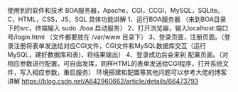 使用到的软件和技术
	BOA服务器，Apache，CGI，CCGI，MySQL，SQLite。C，HTML，CSS，JS，SQL
具体功能讲解
	1、运行BOA服务器 （来到BOA目录下的src，终端输入 sudo ./boa 启动服务）
	2、打开浏览器，输入localhost:端口号/login.html （文件都要放在 /var/www 目录下）
	3、登录页面，注册页面。（登录注册将表单发送给对应CGI文件，CGI文件和MySQL数据库交互（运行MySQL，建好数据库和表)，将结果输出）
	4、登录成功后会来到 配置页面。（对相应参数进行配置，可自由发挥，同样HTML的表单发送给CGI程序，打开系统文件，写入相应参数，重启服务）
环境搭建和配置等其他问题可以参考大佬的博客讲解  https://blog.csdn.net/A642960662/article/details/66473793
